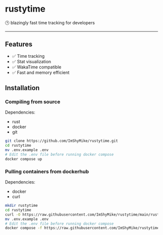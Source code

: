 # rustytime

🕒 blazingly fast time tracking for developers

---

## Features

- ✅ Time tracking
- ✅ Stat visualization
- ✅ WakaTime compatible
- ✅ Fast and memory efficient

## Installation

### Compiling from source

Dependencies:

- rust
- docker
- git

```bash
git clone https://github.com/ImShyMike/rustytime.git
cd rustytime
mv .env.example .env
# Edit the .env file before running docker compose
docker compose up
```

### Pulling containers from dockerhub

Dependencies:

- docker
- curl

```bash
mkdir rustytime
cd rustytime
curl -O https://raw.githubusercontent.com/ImShyMike/rustytime/main/rustytime/.env.example
mv .env.example .env
# Edit the .env file before running docker compose
docker compose -f https://raw.githubusercontent.com/ImShyMike/rustytime/main/docker-compose.yml up
```
